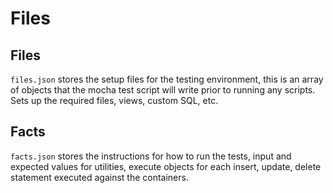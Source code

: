 # Files

## Files

`files.json` stores the setup files for the testing environment, this is an array of objects that the mocha test script will write prior to running any scripts. Sets up the required files, views, custom SQL, etc.

## Facts

`facts.json` stores the instructions for how to run the tests, input and expected values for utilities, execute objects for each insert, update, delete statement executed against the containers.
